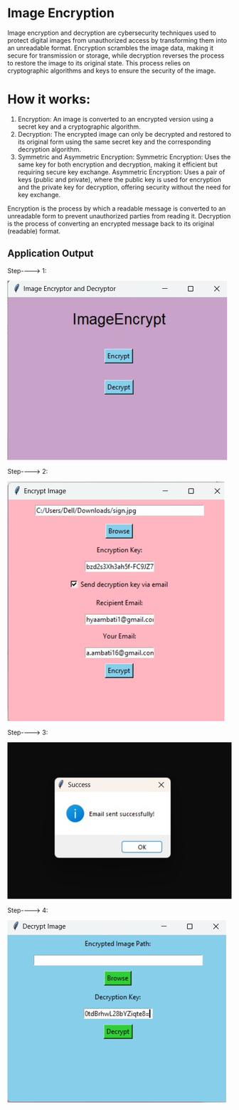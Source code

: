 # Image Encryption
                                                     
Image encryption and decryption are cybersecurity techniques used to protect digital images from unauthorized access by transforming them into an unreadable format. Encryption scrambles the image data, making it secure for transmission or storage, while decryption reverses the process to restore the image to its original state. This process relies on cryptographic algorithms and keys to ensure the security of the image. 

# How it works:

1. Encryption:
An image is converted to an encrypted version using a secret key and a cryptographic algorithm. 
2. Decryption:
The encrypted image can only be decrypted and restored to its original form using the same secret key and the corresponding decryption algorithm. 
3. Symmetric and Asymmetric Encryption:
Symmetric Encryption: Uses the same key for both encryption and decryption, making it efficient but requiring secure key exchange. 
Asymmetric Encryption: Uses a pair of keys (public and private), where the public key is used for encryption and the private key for decryption, offering security without the need for key exchange. 

Encryption is the process by which a readable message is converted to an unreadable form to prevent unauthorized parties from reading it. Decryption is the process of converting an encrypted message back to its original (readable) format.


## Application Output

Step----> 1:

![image alt](https://github.com/BhavishyaA516/Image-Encryption/blob/e37c3a40762ed913bf3f84efb17d1d011b4d52fb/ApplicationOutputs/Step---1.jpg)

Step----> 2:

![image alt](https://github.com/BhavishyaA516/Image-Encryption/blob/b7653664294731731d76da76bd06b4d4c2974ed5/ApplicationOutputs/Step---2.jpg)

Step----> 3:

![image alt](https://github.com/BhavishyaA516/Image-Encryption/blob/f986ea7e3646333dc474e58991e9d90973627c1b/ApplicationOutputs/Step---3.jpg)

Step----> 4:

![image alt](https://github.com/BhavishyaA516/Image-Encryption/blob/312666e5fa5af2d0b0d839d8be573a61fcc8e022/ApplicationOutputs/Step---4.jpg)
